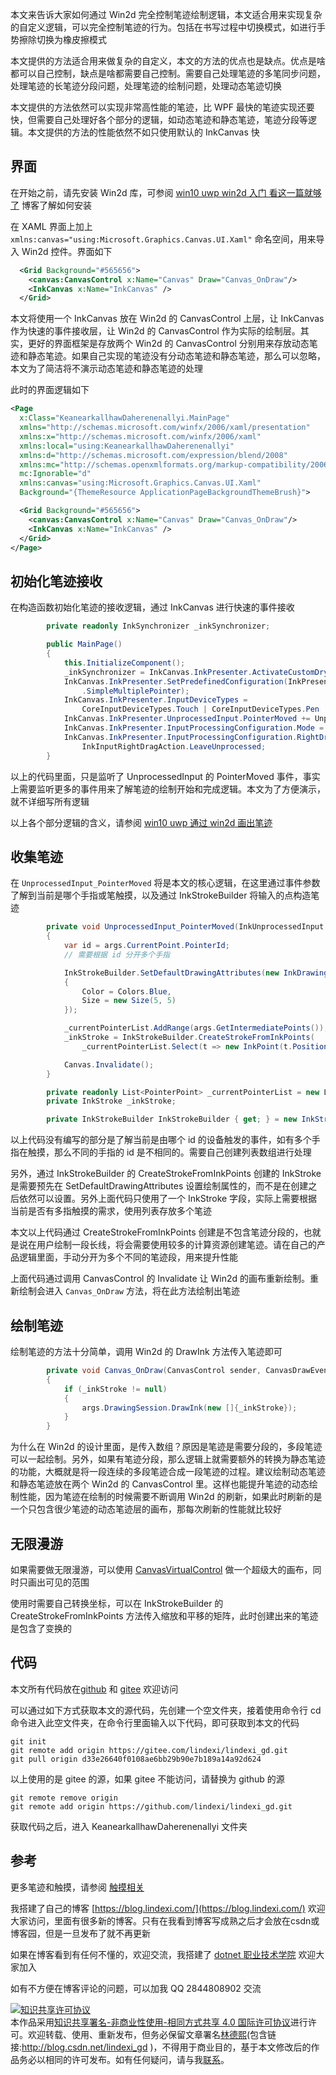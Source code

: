 
本文来告诉大家如何通过 Win2d 完全控制笔迹绘制逻辑，本文适合用来实现复杂的自定义逻辑，可以完全控制笔迹的行为。包括在书写过程中切换模式，如进行手势擦除切换为橡皮擦模式

<!--more-->


<!-- CreateTime:2021/8/30 20:27:41 -->

<!-- 博客 -->
<!-- 发布 -->
<!-- 标签：uwp,win2d,笔迹 -->

本文提供的方法适合用来做复杂的自定义，本文的方法的优点也是缺点。优点是啥都可以自己控制，缺点是啥都需要自己控制。需要自己处理笔迹的多笔同步问题，处理笔迹的长笔迹分段问题，处理笔迹的绘制问题，处理动态笔迹切换

本文提供的方法依然可以实现非常高性能的笔迹，比 WPF 最快的笔迹实现还要快，但需要自己处理好各个部分的逻辑，如动态笔迹和静态笔迹，笔迹分段等逻辑。本文提供的方法的性能依然不如只使用默认的 InkCanvas 快

## 界面

在开始之前，请先安装 Win2d 库，可参阅 [win10 uwp win2d 入门 看这一篇就够了](https://blog.lindexi.com/post/win10-uwp-win2d-%E5%85%A5%E9%97%A8-%E7%9C%8B%E8%BF%99%E4%B8%80%E7%AF%87%E5%B0%B1%E5%A4%9F%E4%BA%86.html ) 博客了解如何安装

在 XAML 界面上加上 `xmlns:canvas="using:Microsoft.Graphics.Canvas.UI.Xaml"` 命名空间，用来导入 Win2d 控件。界面如下

```xml
  <Grid Background="#565656">
    <canvas:CanvasControl x:Name="Canvas" Draw="Canvas_OnDraw"/>
    <InkCanvas x:Name="InkCanvas" />
  </Grid>
```

本文将使用一个 InkCanvas 放在 Win2d 的 CanvasControl 上层，让 InkCanvas 作为快速的事件接收层，让 Win2d 的 CanvasControl 作为实际的绘制层。其实，更好的界面框架是存放两个 Win2d 的 CanvasControl 分别用来存放动态笔迹和静态笔迹。如果自己实现的笔迹没有分动态笔迹和静态笔迹，那么可以忽略，本文为了简洁将不演示动态笔迹和静态笔迹的处理

此时的界面逻辑如下

```xml
<Page
  x:Class="KeanearkallhawDaherenenallyi.MainPage"
  xmlns="http://schemas.microsoft.com/winfx/2006/xaml/presentation"
  xmlns:x="http://schemas.microsoft.com/winfx/2006/xaml"
  xmlns:local="using:KeanearkallhawDaherenenallyi"
  xmlns:d="http://schemas.microsoft.com/expression/blend/2008"
  xmlns:mc="http://schemas.openxmlformats.org/markup-compatibility/2006"
  mc:Ignorable="d"
  xmlns:canvas="using:Microsoft.Graphics.Canvas.UI.Xaml"
  Background="{ThemeResource ApplicationPageBackgroundThemeBrush}">

  <Grid Background="#565656">
    <canvas:CanvasControl x:Name="Canvas" Draw="Canvas_OnDraw"/>
    <InkCanvas x:Name="InkCanvas" />
  </Grid>
</Page>
```

## 初始化笔迹接收

在构造函数初始化笔迹的接收逻辑，通过 InkCanvas 进行快速的事件接收

```csharp
        private readonly InkSynchronizer _inkSynchronizer;

        public MainPage()
        {
            this.InitializeComponent();
            _inkSynchronizer = InkCanvas.InkPresenter.ActivateCustomDrying();
            InkCanvas.InkPresenter.SetPredefinedConfiguration(InkPresenterPredefinedConfiguration
                .SimpleMultiplePointer);
            InkCanvas.InkPresenter.InputDeviceTypes =
                CoreInputDeviceTypes.Touch | CoreInputDeviceTypes.Pen | CoreInputDeviceTypes.Mouse;
            InkCanvas.InkPresenter.UnprocessedInput.PointerMoved += UnprocessedInput_PointerMoved;
            InkCanvas.InkPresenter.InputProcessingConfiguration.Mode = InkInputProcessingMode.None;
            InkCanvas.InkPresenter.InputProcessingConfiguration.RightDragAction =
                InkInputRightDragAction.LeaveUnprocessed;
        }
```

以上的代码里面，只是监听了 UnprocessedInput 的 PointerMoved 事件，事实上需要监听更多的事件用来了解笔迹的绘制开始和完成逻辑。本文为了方便演示，就不详细写所有逻辑

以上各个部分逻辑的含义，请参阅 [win10 uwp 通过 win2d 画出笔迹](https://blog.lindexi.com/post/win10-uwp-%E9%80%9A%E8%BF%87-win2d-%E7%94%BB%E5%87%BA%E7%AC%94%E8%BF%B9.html )

## 收集笔迹

在 `UnprocessedInput_PointerMoved` 将是本文的核心逻辑，在这里通过事件参数了解到当前是哪个手指或笔触摸，以及通过 InkStrokeBuilder 将输入的点构造笔迹

```csharp
        private void UnprocessedInput_PointerMoved(InkUnprocessedInput sender, Windows.UI.Core.PointerEventArgs args)
        {
            var id = args.CurrentPoint.PointerId;
            // 需要根据 id 分开多个手指

            InkStrokeBuilder.SetDefaultDrawingAttributes(new InkDrawingAttributes()
            {
                Color = Colors.Blue,
                Size = new Size(5, 5)
            });

            _currentPointerList.AddRange(args.GetIntermediatePoints());
            _inkStroke = InkStrokeBuilder.CreateStrokeFromInkPoints(
                _currentPointerList.Select(t => new InkPoint(t.Position, t.Properties.Pressure)), Matrix3x2.Identity);

            Canvas.Invalidate();
        }

        private readonly List<PointerPoint> _currentPointerList = new List<PointerPoint>();
        private InkStroke _inkStroke;

        private InkStrokeBuilder InkStrokeBuilder { get; } = new InkStrokeBuilder();
```

以上代码没有编写的部分是了解当前是由哪个 id 的设备触发的事件，如有多个手指在触摸，那么不同的手指的 id 是不相同的。需要自己创建列表数组进行处理

另外，通过 InkStrokeBuilder 的 CreateStrokeFromInkPoints 创建的 InkStroke 是需要预先在 SetDefaultDrawingAttributes 设置绘制属性的，而不是在创建之后依然可以设置。另外上面代码只使用了一个 InkStroke 字段，实际上需要根据当前是否有多指触摸的需求，使用列表存放多个笔迹

本文以上代码通过 CreateStrokeFromInkPoints 创建是不包含笔迹分段的，也就是说在用户绘制一段长线，将会需要使用较多的计算资源创建笔迹。请在自己的产品逻辑里面，手动分开为多个不同的笔迹段，用来提升性能

上面代码通过调用 CanvasControl 的 Invalidate 让 Win2d 的画布重新绘制。重新绘制会进入 `Canvas_OnDraw` 方法，将在此方法绘制出笔迹

## 绘制笔迹

绘制笔迹的方法十分简单，调用 Win2d 的 DrawInk 方法传入笔迹即可

```csharp
        private void Canvas_OnDraw(CanvasControl sender, CanvasDrawEventArgs args)
        {
            if (_inkStroke != null)
            {
                args.DrawingSession.DrawInk(new []{_inkStroke});
            }
        }
```

为什么在 Win2d 的设计里面，是传入数组？原因是笔迹是需要分段的，多段笔迹可以一起绘制。另外，如果有笔迹分段，那么逻辑上就需要额外的转换为静态笔迹的功能，大概就是将一段连续的多段笔迹合成一段笔迹的过程。建议绘制动态笔迹和静态笔迹放在两个 Win2d 的 CanvasControl 里。这样也能提升笔迹的动态绘制性能，因为笔迹在绘制的时候需要不断调用 Win2d 的刷新，如果此时刷新的是一个只包含很少笔迹的动态笔迹层的画布，那每次刷新的性能就比较好

## 无限漫游

如果需要做无限漫游，可以使用 [CanvasVirtualControl](https://blog.lindexi.com/post/win10-uwp-win2d-CanvasVirtualControl-%E4%B8%8E-CanvasAnimatedControl.html ) 做一个超级大的画布，同时只画出可见的范围

使用时需要自己转换坐标，可以在 InkStrokeBuilder 的 CreateStrokeFromInkPoints 方法传入缩放和平移的矩阵，此时创建出来的笔迹是包含了变换的

## 代码

本文所有代码放在[github](https://github.com/lindexi/lindexi_gd/tree/d33e26640f0108ae6bb29b90e7b189a14a92d624/KeanearkallhawDaherenenallyi) 和 [gitee](https://gitee.com/lindexi/lindexi_gd/tree/d33e26640f0108ae6bb29b90e7b189a14a92d624/KeanearkallhawDaherenenallyi) 欢迎访问

可以通过如下方式获取本文的源代码，先创建一个空文件夹，接着使用命令行 cd 命令进入此空文件夹，在命令行里面输入以下代码，即可获取到本文的代码

```
git init
git remote add origin https://gitee.com/lindexi/lindexi_gd.git
git pull origin d33e26640f0108ae6bb29b90e7b189a14a92d624
```

以上使用的是 gitee 的源，如果 gitee 不能访问，请替换为 github 的源

```
git remote remove origin
git remote add origin https://github.com/lindexi/lindexi_gd.git
```

获取代码之后，进入 KeanearkallhawDaherenenallyi 文件夹

## 参考

更多笔迹和触摸，请参阅 [触摸相关](https://blog.lindexi.com/post/WPF-%E8%A7%A6%E6%91%B8%E7%9B%B8%E5%85%B3.html )



我搭建了自己的博客 [https://blog.lindexi.com/](https://blog.lindexi.com/) 欢迎大家访问，里面有很多新的博客。只有在我看到博客写成熟之后才会放在csdn或博客园，但是一旦发布了就不再更新

如果在博客看到有任何不懂的，欢迎交流，我搭建了 [dotnet 职业技术学院](https://t.me/dotnet_campus) 欢迎大家加入

如有不方便在博客评论的问题，可以加我 QQ 2844808902 交流

<a rel="license" href="http://creativecommons.org/licenses/by-nc-sa/4.0/"><img alt="知识共享许可协议" style="border-width:0" src="https://licensebuttons.net/l/by-nc-sa/4.0/88x31.png" /></a><br />本作品采用<a rel="license" href="http://creativecommons.org/licenses/by-nc-sa/4.0/">知识共享署名-非商业性使用-相同方式共享 4.0 国际许可协议</a>进行许可。欢迎转载、使用、重新发布，但务必保留文章署名[林德熙](http://blog.csdn.net/lindexi_gd)(包含链接:http://blog.csdn.net/lindexi_gd )，不得用于商业目的，基于本文修改后的作品务必以相同的许可发布。如有任何疑问，请与我[联系](mailto:lindexi_gd@163.com)。